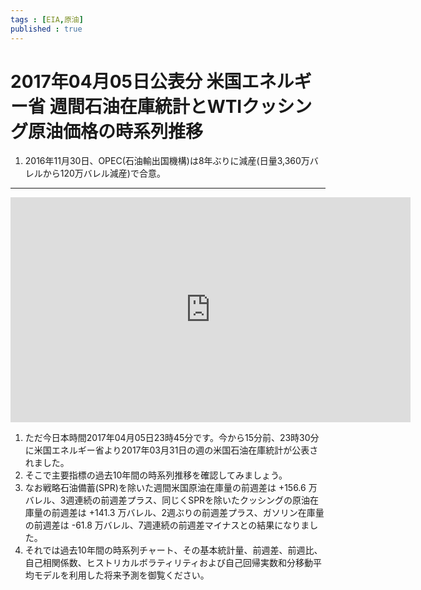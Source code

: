 ```yaml
--- 
tags : [EIA,原油] 
published : true
---
```


# 2017年04月05日公表分 米国エネルギー省 週間石油在庫統計とWTIクッシング原油価格の時系列推移

1. 2016年11月30日、OPEC(石油輸出国機構)は8年ぶりに減産(日量3,360万バレルから120万バレル減産)で合意。

***

<iframe width="640" height="360" src="https://www.youtube.com/embed/8SlbtfEeH5c?rel=0" frameborder="0" allowfullscreen></iframe>

1. ただ今日本時間2017年04月05日23時45分です。今から15分前、23時30分に米国エネルギー省より2017年03月31日の週の米国石油在庫統計が公表されました。
1. そこで主要指標の過去10年間の時系列推移を確認してみましょう。
1. なお戦略石油備蓄(SPR)を除いた週間米国原油在庫量の前週差は +156.6 万バレル、3週連続の前週差プラス、同じくSPRを除いたクッシングの原油在庫量の前週差は +141.3 万バレル、2週ぶりの前週差プラス、ガソリン在庫量の前週差は -61.8 万バレル、7週連続の前週差マイナスとの結果になりました。
1. それでは過去10年間の時系列チャート、その基本統計量、前週差、前週比、自己相関係数、ヒストリカルボラティリティおよび自己回帰実数和分移動平均モデルを利用した将来予測を御覧ください。